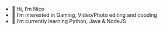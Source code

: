 - 👋 Hi, I’m Nico
- 👀 I’m interested in Gaming, Video/Photo editing and cooding
- 🌱 I’m currently learning Python, Java & NodeJS

<!---
nicotrixxel/nicotrixxel is a ✨ special ✨ repository because its `README.md` (this file) appears on your GitHub profile.
You can click the Preview link to take a look at your changes.
--->
